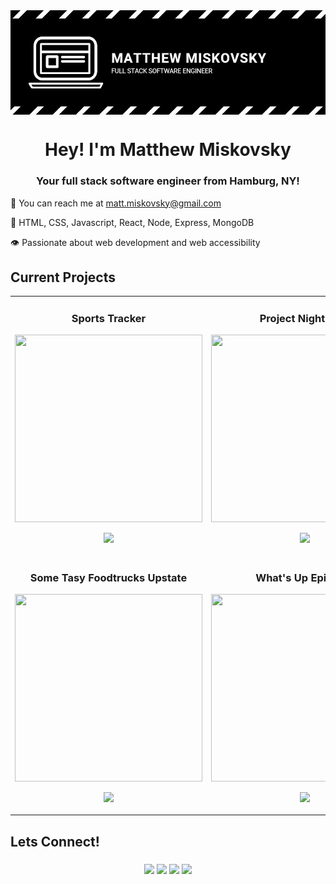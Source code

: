 <img align="center" src="https://github.com/misko9251/mattmiskovsky/blob/main/images/banner.JPG">
<h1 align="center">Hey! I'm Matthew Miskovsky</h1>
<h3 align="center">Your full stack software engineer from Hamburg, NY!</h3>

:wave: You can reach me at <a href="mailto:matt.miskovsky@gmail.com">matt.miskovsky@gmail.com</a>   

:brain: HTML, CSS, Javascript, React, Node, Express, MongoDB

:eye: Passionate about web development and web accessibility

<!-- :computer: Check out my portfolio, [misko.me!](https://misko.me/) -->

<h2>Current Projects</h2>
<div align="center">
  <table>
    <tr>
        <td width="50%">
           <h3 align="center">Sports Tracker</h3> 
          <p align="center">
          <img height="300px" width="300px" src="https://github.com/misko9251/mattmiskovsky/blob/main/images/sports.gif">  
          </p>
          <p align="center">
          <a href="https://github.com/misko9251/sports-tracker"><img src="https://github.com/misko9251/misko9251/blob/main/images/repobtn.png"></a>  <a href="https://miskoweather.netlify.app/"></a>
          </p>
        </td>
        <td width="50%">
          <h3 align="center">Project Night Blog</h3>
          <p align="center">
          <img height="300px" width="300px" src="https://user-images.githubusercontent.com/101610922/212817744-f1ff551e-e0b3-422e-be07-5a99930c4a5f.gif">
          </p>
          <p align="center">
          <a href="https://github.com/LucasMERN/project-night-blog"><img src="https://github.com/misko9251/misko9251/blob/main/images/repobtn.png"></a>
          </p>
        </td>
     </tr>
    <tr>
        <td width="50%">
          <h3 align="center">Some Tasy Foodtrucks Upstate</h3>
          <p align="center">
          <img height="300px" width="300px" src="https://github.com/misko9251/misko9251/blob/main/images/foodtruck.gif">
          </p>
          <p align="center">
          <a href="https://github.com/misko9251/foodtrucks"><img src="https://github.com/misko9251/misko9251/blob/main/images/repobtn.png"></a>
          </p>
        </td>
        <td width="50%"> 
          <h3 align="center">What's Up Epi Pup?</h3>
          <p align="center">
          <img height="300px" width="300px" src="https://github.com/misko9251/misko9251/blob/main/images/seizures.gif">
          </p>
          <p align="center">
          <a href="https://github.com/misko9251/Seizure-Logger"><img src="https://github.com/misko9251/misko9251/blob/main/images/repobtn.png"></a>
          </p>
        </td>
    </tr>
 </table>
</div>

<h2>Lets Connect!</h2>
<h3 align="center"><a href="https://www.linkedin.com/in/matthew-miskovsky-698044bb/"><img src="https://github.com/misko9251/misko9251/blob/main/images/linkedinsm.png"></a> <a href="mailto: matt.miskovsky@gmail.com"><img src="https://github.com/misko9251/misko9251/blob/main/images/gmailsm.png"></a> <a href="https://twitter.com/miskocodes"><img src="https://github.com/misko9251/misko9251/blob/main/images/twittersm.png"></a> <a href="https://github.com/misko9251"><img src="https://github.com/misko9251/misko9251/blob/main/images/githubsm.png"></a></h3>



